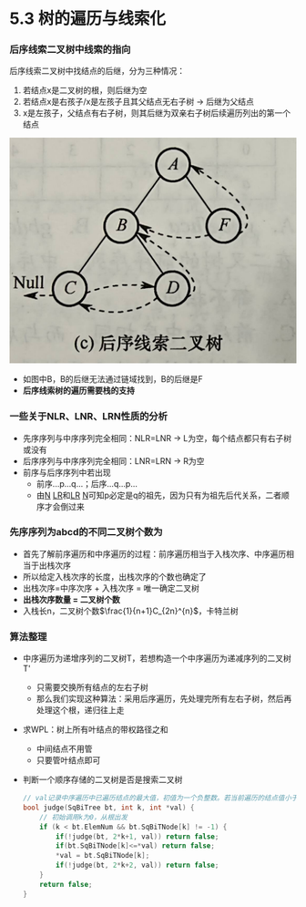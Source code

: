 # 5.3 树的遍历与线索化

### 后序线索二叉树中线索的指向

后序线索二叉树中找结点的后继，分为三种情况：

1. 若结点x是二叉树的根，则后继为空
2. 若结点x是右孩子/x是左孩子且其父结点无右子树 -> 后继为父结点
3. x是左孩子，父结点有右子树，则其后继为双亲右子树后续遍历列出的第一个结点

![后序线索二叉树](./5-pic/后序线索二叉树.png)

- 如图中B，B的后继无法通过链域找到，B的后继是F
- **后序线索树的遍历需要栈的支持**

### 一些关于NLR、LNR、LRN性质的分析

- 先序序列与中序序列完全相同：NLR=LNR -> L为空，每个结点都只有右子树或没有
- 后序序列与中序序列完全相同：LNR=LRN -> R为空
- 前序与后序序列中若出现
  - 前序...p...q...；后序...q...p...   
  - 由<u>N</u> <u>LR</u>和<u>LR</u> <u>N</u>可知p必定是q的祖先，因为只有为祖先后代关系，二者顺序才会倒过来

### 先序序列为abcd的不同二叉树个数为

- 首先了解前序遍历和中序遍历的过程：前序遍历相当于入栈次序、中序遍历相当于出栈次序
- 所以给定入栈次序的长度，出栈次序的个数也确定了
- 出栈次序=中序次序 + 入栈次序 = 唯一确定二叉树
- **出栈次序数量 = 二叉树个数**
- 入栈长n，二叉树个数$\frac{1}{n+1}C_{2n}^{n}$，卡特兰树

### 算法整理

- 中序遍历为递增序列的二叉树T，若想构造一个中序遍历为递减序列的二叉树T'
  - 只需要交换所有结点的左右子树
  - 那么我们实现这种算法：采用后序遍历，先处理完所有左右子树，然后再处理这个根，递归往上走

- 求WPL：树上所有叶结点的带权路径之和
  - 中间结点不用管
  - 只要管叶结点即可

- 判断一个顺序存储的二叉树是否是搜索二叉树

  ```c
  // val记录中序遍历中已遍历结点的最大值，初值为一个负整数。若当前遍历的结点值小于等于val，则返回false，否则更新val值
  bool judge(SqBiTree bt, int k, int *val) { 
      // 初始调用k为0，从根出发
      if (k < bt.ElemNum && bt.SqBiTNode[k] != -1) {
          if(!judge(bt, 2*k+1, val)) return false;
          if(bt.SqBiTNode[k]<=*val) return false;
          *val = bt.SqBiTNode[k];
          if(!judge(bt, 2*k+2, val)) return false;
      }
      return false;
  }
  ```

  